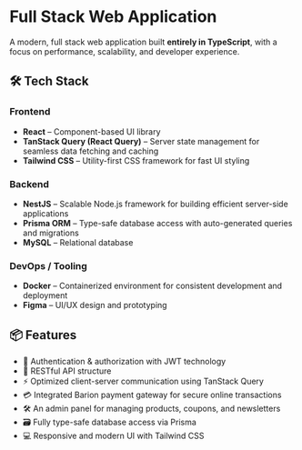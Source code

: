 # Full Stack Web Application

A modern, full stack web application built **entirely in TypeScript**, with a focus on performance, scalability, and developer experience.

## 🛠 Tech Stack

### Frontend
- **React** – Component-based UI library
- **TanStack Query (React Query)** – Server state management for seamless data fetching and caching
- **Tailwind CSS** – Utility-first CSS framework for fast UI styling

### Backend
- **NestJS** – Scalable Node.js framework for building efficient server-side applications
- **Prisma ORM** – Type-safe database access with auto-generated queries and migrations
- **MySQL** – Relational database

### DevOps / Tooling
- **Docker** – Containerized environment for consistent development and deployment
- **Figma** – UI/UX design and prototyping

## 📦 Features

- 🔐 Authentication & authorization with JWT technology
- 📄 RESTful API structure
- ⚡ Optimized client-server communication using TanStack Query
- 💳 Integrated Barion payment gateway for secure online transactions
- 🛠️ An admin panel for managing products, coupons, and newsletters
- 🗃️ Fully type-safe database access via Prisma
- 💻 Responsive and modern UI with Tailwind CSS
